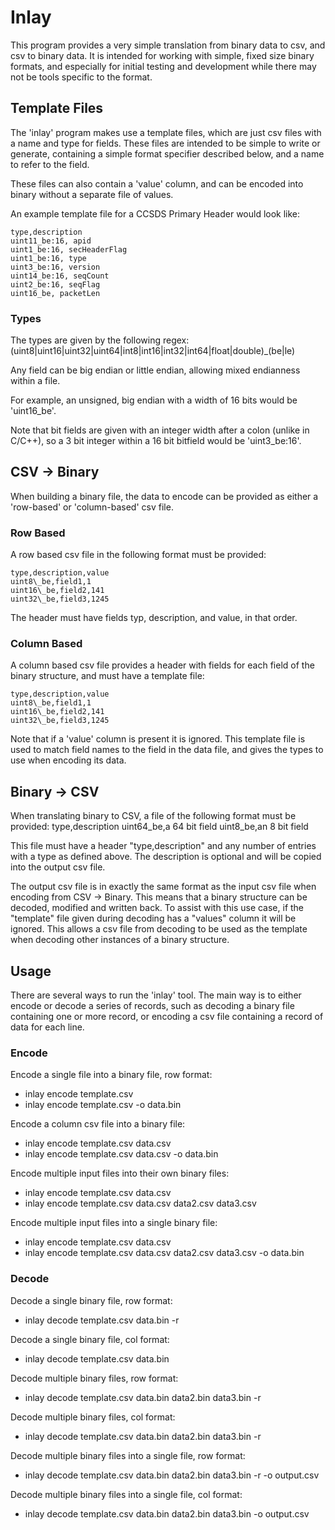 # Inlay

This program provides a very simple translation from binary data to csv, and csv
to binary data. It is intended for working with simple, fixed size binary formats, and especially
for initial testing and development while there may not be tools specific to the format.

## Template Files
The 'inlay' program makes use a template files, which are just csv files with a name and type for fields.
These files are intended to be simple to write or generate, containing a simple format specifier described below,
and a name to refer to the field.


These files can also contain a 'value' column, and can be encoded into binary without a separate file of
values.

An example template file for a CCSDS Primary Header would look like:
```csv
type,description
uint11_be:16, apid
uint1_be:16, secHeaderFlag
uint1_be:16, type
uint3_be:16, version
uint14_be:16, seqCount
uint2_be:16, seqFlag
uint16_be, packetLen
```

### Types
The types are given by the following regex:
(uint8|uint16|uint32|uint64|int8|int16|int32|int64|float|double)\_(be|le)


Any field can be big endian or little endian, allowing mixed endianness within
a file.


For example, an unsigned, big endian with a width of 16 bits would be 'uint16\_be'.


Note that bit fields are given with an integer width after a colon (unlike in C/C++), so a
3 bit integer within a 16 bit bitfield would be 'uint3\_be:16'.


## CSV -> Binary
When building a binary file, the data to encode can be provided as either a 'row-based' or 'column-based'
csv file.

### Row Based
A row based csv file in the following format must be provided:
```csv
type,description,value
uint8\_be,field1,1
uint16\_be,field2,141
uint32\_be,field3,1245
```


The header must have fields typ, description, and value, in that order.

### Column Based
A column based csv file provides a header with fields for each field of the binary structure,
and must have a template file:
```csv
type,description,value
uint8\_be,field1,1
uint16\_be,field2,141
uint32\_be,field3,1245
```

Note that if a 'value' column is present it is ignored. This template file is used to match field
names to the field in the data file, and gives the types to use when encoding its data.

## Binary -> CSV
When translating binary to CSV, a file of the following format must be provided:
type,description
uint64\_be,a 64 bit field
uint8\_be,an 8 bit field

This file must have a header "type,description" and any number of entries with
a type as defined above. The description is optional and will be copied into the
output csv file.

The output csv file is in exactly the same format as the input csv file when 
encoding from CSV -> Binary. This means that a binary structure can be decoded,
modified and written back.
To assist with this use case, if the "template" file given during decoding has
a "values" column it will be ignored. This allows a csv file from decoding to be used as the
template when decoding other instances of a binary structure.


## Usage
There are several ways to run the 'inlay' tool. The main way is to either encode or decode a 
series of records, such as decoding a binary file containing one or more record, or encoding
a csv file containing a record of data for each line.


### Encode 
Encode a single file into a binary file, row format:
  * inlay encode template.csv 
  * inlay encode template.csv -o data.bin

Encode a column csv file into a binary file:
  * inlay encode template.csv data.csv
  * inlay encode template.csv data.csv -o data.bin

Encode multiple input files into their own binary files:
  * inlay encode template.csv data.csv
  * inlay encode template.csv data.csv data2.csv data3.csv

Encode multiple input files into a single binary file:
  * inlay encode template.csv data.csv
  * inlay encode template.csv data.csv data2.csv data3.csv -o data.bin

### Decode
Decode a single binary file, row format:
  * inlay decode template.csv data.bin -r

Decode a single binary file, col format:
  * inlay decode template.csv data.bin

Decode multiple binary files, row format:
  * inlay decode template.csv data.bin data2.bin data3.bin -r

Decode multiple binary files, col format:
  * inlay decode template.csv data.bin data2.bin data3.bin -r

Decode multiple binary files into a single file, row format:
  * inlay decode template.csv data.bin data2.bin data3.bin -r -o output.csv

Decode multiple binary files into a single file, col format:
  * inlay decode template.csv data.bin data2.bin data3.bin -o output.csv
